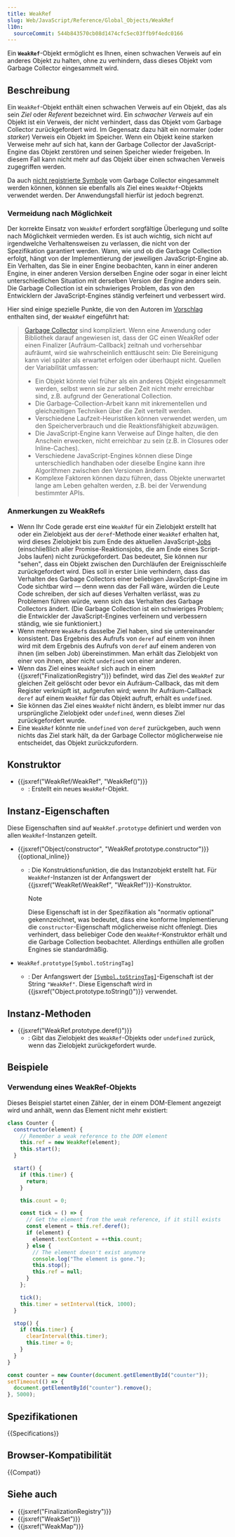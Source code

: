 ```yaml
---
title: WeakRef
slug: Web/JavaScript/Reference/Global_Objects/WeakRef
l10n:
  sourceCommit: 544b843570cb08d1474cfc5ec03ffb9f4edc0166
---
```


Ein **`WeakRef`**-Objekt ermöglicht es Ihnen, einen schwachen Verweis auf ein anderes Objekt zu halten, ohne zu verhindern, dass dieses Objekt vom Garbage Collector eingesammelt wird.

## Beschreibung

Ein `WeakRef`-Objekt enthält einen schwachen Verweis auf ein Objekt, das als sein _Ziel_ oder _Referent_ bezeichnet wird. Ein _schwacher Verweis_ auf ein Objekt ist ein Verweis, der nicht verhindert, dass das Objekt vom Garbage Collector zurückgefordert wird. Im Gegensatz dazu hält ein normaler (oder _starker_) Verweis ein Objekt im Speicher. Wenn ein Objekt keine starken Verweise mehr auf sich hat, kann der Garbage Collector der JavaScript-Engine das Objekt zerstören und seinen Speicher wieder freigeben. In diesem Fall kann nicht mehr auf das Objekt über einen schwachen Verweis zugegriffen werden.

Da auch [nicht registrierte Symbole](/de/docs/Web/JavaScript/Reference/Global_Objects/Symbol#shared_symbols_in_the_global_symbol_registry) vom Garbage Collector eingesammelt werden können, können sie ebenfalls als Ziel eines `WeakRef`-Objekts verwendet werden. Der Anwendungsfall hierfür ist jedoch begrenzt.

### Vermeidung nach Möglichkeit

Der korrekte Einsatz von `WeakRef` erfordert sorgfältige Überlegung und sollte nach Möglichkeit vermieden werden. Es ist auch wichtig, sich nicht auf irgendwelche Verhaltensweisen zu verlassen, die nicht von der Spezifikation garantiert werden. Wann, wie und ob die Garbage Collection erfolgt, hängt von der Implementierung der jeweiligen JavaScript-Engine ab. Ein Verhalten, das Sie in einer Engine beobachten, kann in einer anderen Engine, in einer anderen Version derselben Engine oder sogar in einer leicht unterschiedlichen Situation mit derselben Version der Engine anders sein. Die Garbage Collection ist ein schwieriges Problem, das von den Entwicklern der JavaScript-Engines ständig verfeinert und verbessert wird.

Hier sind einige spezielle Punkte, die von den Autoren im [Vorschlag](https://github.com/tc39/proposal-weakrefs) enthalten sind, der `WeakRef` eingeführt hat:

> [Garbage Collector](<https://en.wikipedia.org/wiki/Garbage_collection_(computer_science)>) sind kompliziert. Wenn eine Anwendung oder Bibliothek darauf angewiesen ist, dass der GC einen WeakRef oder einen Finalizer \[Aufräum-Callback] zeitnah und vorhersehbar aufräumt, wird sie wahrscheinlich enttäuscht sein: Die Bereinigung kann viel später als erwartet erfolgen oder überhaupt nicht. Quellen der Variabilität umfassen:
>
> - Ein Objekt könnte viel früher als ein anderes Objekt eingesammelt werden, selbst wenn sie zur selben Zeit nicht mehr erreichbar sind, z.B. aufgrund der Generational Collection.
> - Die Garbage-Collection-Arbeit kann mit inkrementellen und gleichzeitigen Techniken über die Zeit verteilt werden.
> - Verschiedene Laufzeit-Heuristiken können verwendet werden, um den Speicherverbrauch und die Reaktionsfähigkeit abzuwägen.
> - Die JavaScript-Engine kann Verweise auf Dinge halten, die den Anschein erwecken, nicht erreichbar zu sein (z.B. in Closures oder Inline-Caches).
> - Verschiedene JavaScript-Engines können diese Dinge unterschiedlich handhaben oder dieselbe Engine kann ihre Algorithmen zwischen den Versionen ändern.
> - Komplexe Faktoren können dazu führen, dass Objekte unerwartet lange am Leben gehalten werden, z.B. bei der Verwendung bestimmter APIs.

### Anmerkungen zu WeakRefs

- Wenn Ihr Code gerade erst eine `WeakRef` für ein Zielobjekt erstellt hat oder ein Zielobjekt aus der `deref`-Methode einer `WeakRef` erhalten hat, wird dieses Zielobjekt bis zum Ende des aktuellen JavaScript-[Jobs](https://tc39.es/ecma262/multipage/executable-code-and-execution-contexts.html#job) (einschließlich aller Promise-Reaktionsjobs, die am Ende eines Script-Jobs laufen) nicht zurückgefordert. Das bedeutet, Sie können nur "sehen", dass ein Objekt zwischen den Durchläufen der Ereignisschleife zurückgefordert wird. Dies soll in erster Linie verhindern, dass das Verhalten des Garbage Collectors einer beliebigen JavaScript-Engine im Code sichtbar wird — denn wenn das der Fall wäre, würden die Leute Code schreiben, der sich auf dieses Verhalten verlässt, was zu Problemen führen würde, wenn sich das Verhalten des Garbage Collectors ändert. (Die Garbage Collection ist ein schwieriges Problem; die Entwickler der JavaScript-Engines verfeinern und verbessern ständig, wie sie funktioniert.)
- Wenn mehrere `WeakRef`s dasselbe Ziel haben, sind sie untereinander konsistent. Das Ergebnis des Aufrufs von `deref` auf einem von ihnen wird mit dem Ergebnis des Aufrufs von `deref` auf einem anderen von ihnen (im selben Job) übereinstimmen. Man erhält das Zielobjekt von einer von ihnen, aber nicht `undefined` von einer anderen.
- Wenn das Ziel eines `WeakRef` sich auch in einem {{jsxref("FinalizationRegistry")}} befindet, wird das Ziel des `WeakRef` zur gleichen Zeit gelöscht oder bevor ein Aufräum-Callback, das mit dem Register verknüpft ist, aufgerufen wird; wenn Ihr Aufräum-Callback `deref` auf einem `WeakRef` für das Objekt aufruft, erhält es `undefined`.
- Sie können das Ziel eines `WeakRef` nicht ändern, es bleibt immer nur das ursprüngliche Zielobjekt oder `undefined`, wenn dieses Ziel zurückgefordert wurde.
- Eine `WeakRef` könnte nie `undefined` von `deref` zurückgeben, auch wenn nichts das Ziel stark hält, da der Garbage Collector möglicherweise nie entscheidet, das Objekt zurückzufordern.

## Konstruktor

- {{jsxref("WeakRef/WeakRef", "WeakRef()")}}
  - : Erstellt ein neues `WeakRef`-Objekt.

## Instanz-Eigenschaften

Diese Eigenschaften sind auf `WeakRef.prototype` definiert und werden von allen `WeakRef`-Instanzen geteilt.

- {{jsxref("Object/constructor", "WeakRef.prototype.constructor")}} {{optional_inline}}
  - : Die Konstruktionsfunktion, die das Instanzobjekt erstellt hat. Für `WeakRef`-Instanzen ist der Anfangswert der {{jsxref("WeakRef/WeakRef", "WeakRef")}}-Konstruktor.

    > [!NOTE]
    > Diese Eigenschaft ist in der Spezifikation als "normativ optional" gekennzeichnet, was bedeutet, dass eine konforme Implementierung die `constructor`-Eigenschaft möglicherweise nicht offenlegt. Dies verhindert, dass beliebiger Code den `WeakRef`-Konstruktor erhält und die Garbage Collection beobachtet. Allerdings enthüllen alle großen Engines sie standardmäßig.

- `WeakRef.prototype[Symbol.toStringTag]`
  - : Der Anfangswert der [`[Symbol.toStringTag]`](/de/docs/Web/JavaScript/Reference/Global_Objects/Symbol/toStringTag)-Eigenschaft ist der String `"WeakRef"`. Diese Eigenschaft wird in {{jsxref("Object.prototype.toString()")}} verwendet.

## Instanz-Methoden

- {{jsxref("WeakRef.prototype.deref()")}}
  - : Gibt das Zielobjekt des `WeakRef`-Objekts oder `undefined` zurück, wenn das Zielobjekt zurückgefordert wurde.

## Beispiele

### Verwendung eines WeakRef-Objekts

Dieses Beispiel startet einen Zähler, der in einem DOM-Element angezeigt wird und anhält, wenn das Element nicht mehr existiert:

```js
class Counter {
  constructor(element) {
    // Remember a weak reference to the DOM element
    this.ref = new WeakRef(element);
    this.start();
  }

  start() {
    if (this.timer) {
      return;
    }

    this.count = 0;

    const tick = () => {
      // Get the element from the weak reference, if it still exists
      const element = this.ref.deref();
      if (element) {
        element.textContent = ++this.count;
      } else {
        // The element doesn't exist anymore
        console.log("The element is gone.");
        this.stop();
        this.ref = null;
      }
    };

    tick();
    this.timer = setInterval(tick, 1000);
  }

  stop() {
    if (this.timer) {
      clearInterval(this.timer);
      this.timer = 0;
    }
  }
}

const counter = new Counter(document.getElementById("counter"));
setTimeout(() => {
  document.getElementById("counter").remove();
}, 5000);
```

## Spezifikationen

{{Specifications}}

## Browser-Kompatibilität

{{Compat}}

## Siehe auch

- {{jsxref("FinalizationRegistry")}}
- {{jsxref("WeakSet")}}
- {{jsxref("WeakMap")}}
